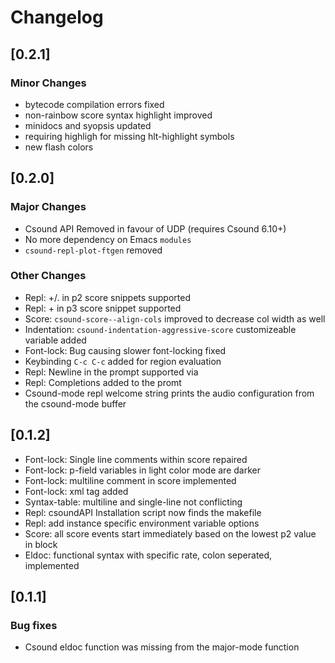 # Changelog

## [0.2.1]
### Minor Changes
- bytecode compilation errors fixed
- non-rainbow score syntax highlight improved
- minidocs and syopsis updated
- requiring highligh for missing hlt-highlight symbols
- new flash colors

## [0.2.0]
### Major Changes
- Csound API Removed in favour of UDP (requires Csound 6.10+)
- No more dependency on Emacs `modules`
- `csound-repl-plot-ftgen` removed

### Other Changes
- Repl: +/. in p2 score snippets supported
- Repl: + in p3 score snippet supported
- Score: `csound-score--align-cols` improved to decrease col width as well
- Indentation: `csound-indentation-aggressive-score` customizeable variable added
- Font-lock: Bug causing slower font-locking fixed
- Keybinding `C-c C-c` added for region evaluation
- Repl: Newline in the prompt supported via <Ctrl-Return>
- Repl: Completions added to the promt
- Csound-mode repl welcome string prints the audio configuration from the csound-mode buffer

## [0.1.2]
- Font-lock: Single line comments within score repaired
- Font-lock: p-field variables in light color mode are darker
- Font-lock: multiline comment in score implemented
- Font-lock: <CsLicense> xml tag added
- Syntax-table: multiline and single-line not conflicting
- Repl: csoundAPI Installation script now finds the makefile
- Repl: add instance specific environment variable options
- Score: all score events start immediately based on the lowest p2 value in block
- Eldoc: functional syntax with specific rate, colon seperated, implemented

## [0.1.1]

### Bug fixes
- Csound eldoc function was missing from the major-mode function
